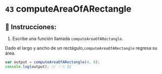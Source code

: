 # `43` computeAreaOfARectangle

## 📝 Instrucciones:

1. Escribe una función llamada `computeAreaOfARectangle`.

Dado el largo y ancho de un rectágulo,`computeAreaOfARectangle` regresa su área.

```Javascript
var output = computeAreaOfARectangle(4, 8);
console.log(output); // --> 32
```